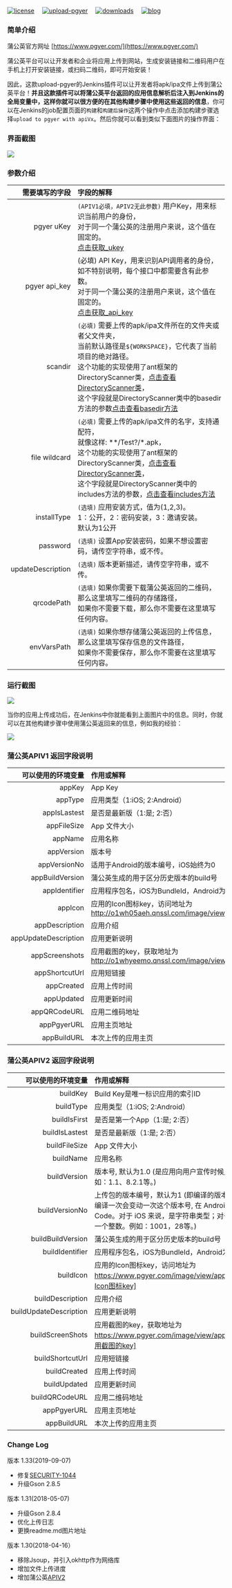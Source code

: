 [![license](https://img.shields.io/github/license/mashape/apistatus.svg)](http://opensource.org/licenses/MIT)&#8194;&#8194;
[![upload-pgyer](https://img.shields.io/badge/upload--pgyer-1.24-brightgreen.svg)](https://github.com/myroid/jenkins-upload-pgyer-plugin)&#8194;&#8194;
[![downloads](https://img.shields.io/badge/downloads-%3C1K-orange.svg)](https://github.com/myroid/jenkins-upload-pgyer-plugin)&#8194;&#8194;
[![blog](https://img.shields.io/badge/blog-dafan.tech-red.svg)](http://dafan.tech)

### 简单介绍

蒲公英官方网址 [https://www.pgyer.com/](https://www.pgyer.com/)

蒲公英平台可以让开发者和企业将应用上传到网站，生成安装链接和二维码用户在手机上打开安装链接，或扫码二维码，即可开始安装！

因此，这款upload-pgyer的Jenkins插件可以让开发者将apk/ipa文件上传到蒲公英平台！**并且这款插件可以将蒲公英平台返回的应用信息解析后注入到Jenkins的全局变量中，这样你就可以很方便的在其他构建步骤中使用这些返回的信息**，你可以在Jenkins的job配置页面的`构建`和`构建后操作`这两个操作中点击添加构建步骤选择`upload to pgyer with apiVx`。然后你就可以看到类似下面图片的操作界面：

### 界面截图
![](https://blog-1251473749.cos.ap-beijing.myqcloud.com/jenkins_upload_pgyer/upload-pgyer-1.png)

### 参数介绍
需要填写的字段|字段的解释
----:|:----------
pgyer uKey|`(APIV1必填，APIV2无此参数)` 用户Key，用来标识当前用户的身份，<br/>对于同一个蒲公英的注册用户来说，这个值在固定的。<br/>[点击获取_ukey](https://www.pgyer.com/account/api)
pgyer api_key|(必填) API Key，用来识别API调用者的身份，<br/>如不特别说明，每个接口中都需要含有此参数。<br/>对于同一个蒲公英的注册用户来说，这个值在固定的。<br/>[点击获取_api_key](https://www.pgyer.com/account/api)
scandir|`(必填)` 需要上传的apk/ipa文件所在的文件夹或者父文件夹，<br/>当前默认路径是`${WORKSPACE}`，它代表了当前项目的绝对路径。<br/>这个功能的实现使用了ant框架的DirectoryScanner类，[点击查看DirectoryScanner类](https://ant.apache.org/manual/api/org/apache/tools/ant/DirectoryScanner.html)，<br/>这个字段就是DirectoryScanner类中的basedir方法的参数[点击查看basedir方法](https://ant.apache.org/manual/api/org/apache/tools/ant/DirectoryScanner.html#basedir)
file wildcard|`(必填)` 需要上传的apk/ipa文件的名字，支持通配符，<br/>就像这样: **/Test?/*.apk，<br/>这个功能的实现使用了ant框架的DirectoryScanner类，[点击查看DirectoryScanner类](https://ant.apache.org/manual/api/org/apache/tools/ant/DirectoryScanner.html)，<br/>这个字段就是DirectoryScanner类中的includes方法的参数，[点击查看includes方法](https://ant.apache.org/manual/api/org/apache/tools/ant/DirectoryScanner.html#includes)
installType|`(选填)` 应用安装方式，值为(1,2,3)。<br/>1：公开，2：密码安装，3：邀请安装。<br/>默认为1公开
password|`(选填)` 设置App安装密码，如果不想设置密码，请传空字符串，或不传。
updateDescription|`(选填)` 版本更新描述，请传空字符串，或不传。
qrcodePath|`(选填)` 如果你需要下载蒲公英返回的二维码，那么这里填写二维码的存储路径，<br/>如果你不需要下载，那么你不需要在这里填写任何内容。
envVarsPath |`(选填)` 如果你想存储蒲公英返回的上传信息，那么这里填写保存信息的文件路径，<br/>如果你不需要保存，那么你不需要在这里填写任何内容。

### 运行截图
![](https://blog-1251473749.cos.ap-beijing.myqcloud.com/jenkins_upload_pgyer/jenkins_log.png)

当你的应用上传成功后，在Jenkins中你就能看到上面图片中的信息。同时，你就可以在其他构建步骤中使用蒲公英返回来的信息，例如我的经验：

![](https://blog-1251473749.cos.ap-beijing.myqcloud.com/jenkins_upload_pgyer/upload-pgyer-3.png)

### 蒲公英APIV1 返回字段说明
可以使用的环境变量|作用或解释
----:|:----------
appKey|App Key
appType|应用类型（1:iOS; 2:Android）
appIsLastest|是否是最新版（1:是; 2:否）
appFileSize|App 文件大小
appName| 应用名称
appVersion|版本号
appVersionNo|适用于Android的版本编号，iOS始终为0
appBuildVersion|蒲公英生成的用于区分历史版本的build号
appIdentifier|应用程序包名，iOS为BundleId，Android为包名
appIcon|应用的Icon图标key，访问地址为 http://o1wh05aeh.qnssl.com/image/view/app_icons/[appIcon]
appDescription|应用介绍
appUpdateDescription|应用更新说明
appScreenshots|应用截图的key，获取地址为 http://o1whyeemo.qnssl.com/image/view/app_screenshots/[appScreenshots]
appShortcutUrl|应用短链接
appCreated|应用上传时间
appUpdated|应用更新时间
appQRCodeURL|应用二维码地址
appPgyerURL|应用主页地址
appBuildURL|本次上传的应用主页

### 蒲公英APIV2 返回字段说明
可以使用的环境变量|作用或解释
----:|:----------
buildKey | Build Key是唯一标识应用的索引ID
buildType | 应用类型（1:iOS; 2:Android）
buildIsFirst | 是否是第一个App（1:是; 2:否）
buildIsLastest | 是否是最新版（1:是; 2:否）
buildFileSize | App 文件大小
buildName | 应用名称
buildVersion | 版本号, 默认为1.0 (是应用向用户宣传时候用到的标识，例如：1.1、8.2.1等。)
buildVersionNo |上传包的版本编号，默认为1 (即编译的版本号，一般来说，编译一次会变动一次这个版本号, 在 Android 上叫 Version Code。对于 iOS 来说，是字符串类型；对于 Android 来说是一个整数。例如：1001，28等。)
buildBuildVersion | 蒲公英生成的用于区分历史版本的build号
buildIdentifier | 应用程序包名，iOS为BundleId，Android为包名
buildIcon | 应用的Icon图标key，访问地址为 https://www.pgyer.com/image/view/app_icons/[应用的Icon图标key]
buildDescription | 应用介绍
buildUpdateDescription | 应用更新说明
buildScreenShots | 应用截图的key，获取地址为 https://www.pgyer.com/image/view/app_screenshots/[应用截图的key]
buildShortcutUrl | 应用短链接
buildCreated | 应用上传时间
buildUpdated | 应用更新时间
buildQRCodeURL |应用二维码地址
appPgyerURL| 应用主页地址
appBuildURL| 本次上传的应用主页

### Change Log
版本 1.33(2019-09-07)

- 修复[SECURITY-1044](https://issues.jenkins-ci.org/browse/SECURITY-1044)
- 升级Gson 2.8.5

版本 1.31(2018-05-07)

- 升级Gson 2.8.4
- 优化上传日志
- 更换readme.md图片地址

版本 1.30(2018-04-16）

- 移除Jsoup，并引入okhttp作为网络库
- 增加文件上传进度
- 增加蒲公英[APIV2](https://www.pgyer.com/doc/view/api#uploadApp)
